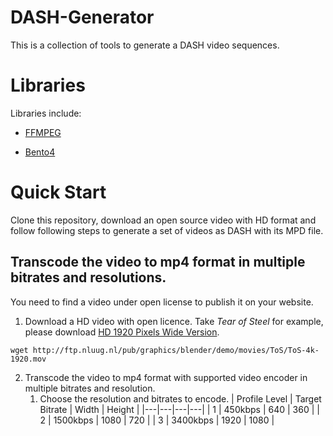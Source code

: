 DASH-Generator
==============

This is a collection of tools to generate a DASH video sequences. 

# Libraries
Libraries include:

- [FFMPEG](https://www.ffmpeg.org/)

- [Bento4](http://www.bok.net/trac/bento4/wiki/MpegDash)

# Quick Start

Clone this repository, download an open source video with HD format and follow following steps to generate a set of videos as DASH with its MPD file.

## Transcode the video to mp4 format in multiple bitrates and resolutions.
You need to find a video under open license to publish it on your website. 
1.  Download a HD video with open licence.
Take *Tear of Steel* for example, please download [HD 1920 Pixels Wide Version](http://ftp.nluug.nl/pub/graphics/blender/demo/movies/ToS/ToS-4k-1920.mov).

```
wget http://ftp.nluug.nl/pub/graphics/blender/demo/movies/ToS/ToS-4k-1920.mov
```

2. Transcode the video to mp4 format with supported video encoder in multiple bitrates and resolution.
    1. Choose the resolution and bitrates to encode.
| Profile Level  | Target Bitrate  | Width  | Height  |
|---|---|---|---|
| 1  | 450kbps  | 640  | 360  |
| 2  | 1500kbps  | 1080  | 720  |
| 3  | 3400kbps  | 1920  | 1080  | 





